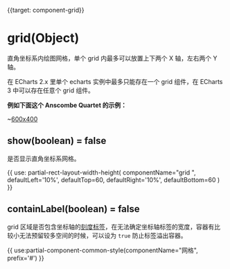 
{{target: component-grid}}

# grid(Object)

直角坐标系内绘图网格，单个 grid 内最多可以放置上下两个 X 轴，左右两个 Y 轴。

在 ECharts 2.x 里单个 echarts 实例中最多只能存在一个 grid 组件，在 ECharts 3 中可以存在任意个 grid 组件。

**例如下面这个 Anscombe Quartet 的示例：**

~[600x400](${galleryViewPath}scatter-anscombe-quartet&edit=1&reset=1)

## show(boolean) = false

是否显示直角坐标系网格。

{{ use: partial-rect-layout-width-height(
    componentName="grid ",
    defaultLeft='10%',
    defaultTop=60,
    defaultRight='10%',
    defaultBottom=60
) }}

## containLabel(boolean) = false

grid 区域是否包含坐标轴的[刻度标签](~yAxis.axisLabel)，在无法确定坐标轴标签的宽度，容器有比较小无法预留较多空间的时候，可以设为 `true` 防止标签溢出容器。

{{ use:partial-component-common-style(componentName="网格", prefix='#') }}
